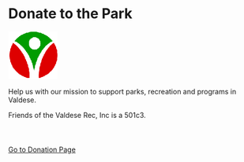 # Donate to the Park

<div class="social-bar">
<a target="_blank" href="https://friendsofthevaldeserec.org/donate-2"><img src="../img/fvrlogopng.png"></a>
</div>

Help us with our mission to support parks, recreation and programs in Valdese.

Friends of the Valdese Rec, Inc is a 501c3.

<a class="btn" target="_blank" href="https://friendsofthevaldeserec.org/donate"><i class="fvricon fvricon-donate" style="font-size:32px; color:darkred;"></i><br>Go to Donation Page</a>
